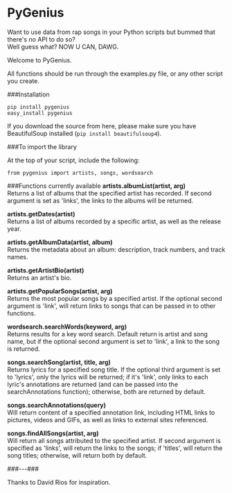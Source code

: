 # PyGenius

Want to use data from rap songs in your Python scripts but bummed that there's no API to do so?  
Well guess what?  NOW U CAN, DAWG.

Welcome to PyGenius.

All functions should be run through the examples.py file, or any other script you create.

###Installation

`pip install pygenius`  
`easy_install pygenius`

If you download the source from here, please make sure you have BeautifulSoup installed (`pip install beautifulsoup4`).

###To import the library

At the top of your script, include the following:

`from pygenius import artists, songs, wordsearch`


###Functions currently available
**artists.albumList(artist, arg)**  
Returns a list of albums that the specified artist has recorded.
If second argument is set as 'links', the links to the albums will be returned.

**artists.getDates(artist)**  
Returns a list of albums recorded by a specific artist, as well as the release year.

**artists.getAlbumData(artist, album)**  
Returns the metadata about an album: description, track numbers, and track names.

**artists.getArtistBio(artist)**  
Returns an artist's bio.

**artists.getPopularSongs(artist, arg)**  
Returns the most popular songs by a specified artist.  If the optional second argument is 'link', will return links to songs that can be passed in to other functions.

**wordsearch.searchWords(keyword, arg)**  
Returns results for a key word search.  Default return is artist and song name, but if the optional second argument is set to 'link', a link to the song is returned.

**songs.searchSong(artist, title, arg)**  
Returns lyrics for a specified song title.  If the optional third argument is set to 'lyrics', only the lyrics will be returned; if it's 'link', only links to each lyric's annotations are returned (and can be passed into the searchAnnotations function); otherwise, both are returned by default.

**songs.searchAnnotations(query)**  
Will return content of a specified annotation link, including HTML links to pictures, videos and GIFs, as well as links to external sites referenced.

**songs.findAllSongs(artist, arg)**  
Will return all songs attributed to the specified artist.  If second argument is specified as 'links', will return the links to the songs; if 'titles', will return the song titles; otherwise, will return both by default.


###---###

Thanks to David Rios for inspiration.
